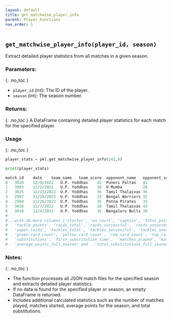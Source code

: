 ```yaml
---
layout: default
title: get_matchwise_player_info
parent: Player_Functions
nav_order: 1
---
```

## `get_matchwise_player_info(player_id, season)`

Extract detailed player statistics from all matches in a given season.

### Parameters:
{: .no_toc }
- `player_id` (int): The ID of the player.
- `season` (int): The season number.

### Returns:
{: .no_toc }
A DataFrame containing detailed player statistics for each match for the specified player.
  
### Usage
{: .no_toc }

```python
player_stats = pkl.get_matchwise_player_info(142,9)

print(player_stats)

match_id	date	team_name	team_score	opponent_name	opponent_score	played
0	3020	12/9/2022	U.P. Yoddhas	45	Puneri Paltan	41	        True
1	3003	12/2/2022	U.P. Yoddhas	38	U Mumba	        28	        True
2	3025	12/13/2022	U.P. Yoddhas	36	Tamil Thalaivas	36	        True
3	2997	11/28/2022	U.P. Yoddhas	33	Bengal Warriors	32	        True
4	2994	11/26/2022	U.P. Yoddhas	35	Patna Pirates	33	        True
5	3016	12/7/2022	U.P. Yoddhas	28	Tamil Thalaivas	43	        True
6	3010	12/4/2022	U.P. Yoddhas	35	Bengaluru Bulls	38	        True
#
#...with 26 more columns ['starter', 'on_court', 'captain', 'total_points', 'raid_points',
#   'tackle_points', 'raids_total', 'raids_successful', 'raids_unsuccessful', 'raids_empty',
#   'super_raids', 'tackles_total', 'tackles_successful', 'tackles_unsuccessful', 'super_tackles',
#   'green_card_count', 'yellow_card_count', 'red_card_count', 'top_raider', 'top_defender',
#   'substitutions', 'first_substitution_time',  'matches_played', 'matches_started',  
#   'average_points_full_season' and   'total_substitutions_full_season'    
```
### Notes:
{: .no_toc }
- The function processes all JSON match files for the specified season and extracts detailed player statistics.
- If no data is found for the specified player or season, an empty DataFrame is returned.
- Includes additional calculated statistics such as the number of matches played, matches started, average points for the season, and total substitutions.

